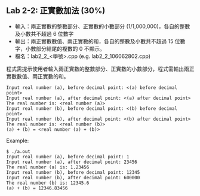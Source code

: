 ## Lab 2-2: 正實數加法 (30%)

* 輸入：兩正實數的整數部分、正實數的小數部分 (1/1,000,000)，各自的整數及小數共不超過 6 位數字
* 輸出：兩正實數數值、兩正實數的和，各自的整數及小數共不超過 15 位數字，小數部分結尾的複數的 0 不顯示。
* 檔名：lab2_2_<學號>.cpp (e.g. lab2_2_106062802.cpp)

程式需提示使用者輸入兩正實數的整數部分、正實數的小數部分，程式需輸出兩正實數數值、兩正實數的和。

```text
Input real number (a), before decimal point: <(a) before decimal point>
Input real number (a), after decimal point: <(a) after decimal point>
The real number is: <real number (a)>
Input real number (b), before decimal point: <(b) before decimal point>
Input real number (b), after decimal point: <(b) after decimal point>
The real number is: <real number (b)>
(a) + (b) = <real number (a) + (b)>
```

Example:

```console
$ ./a.out
Input real number (a), before decimal point: 1
Input real number (a), after decimal point: 23456
The real number (a) is: 1.23456
Input real number (b), before decimal point: 12345
Input real number (b), after decimal point: 600000
The real number (b) is: 12345.6
(a) + (b) = 12346.83456
```
